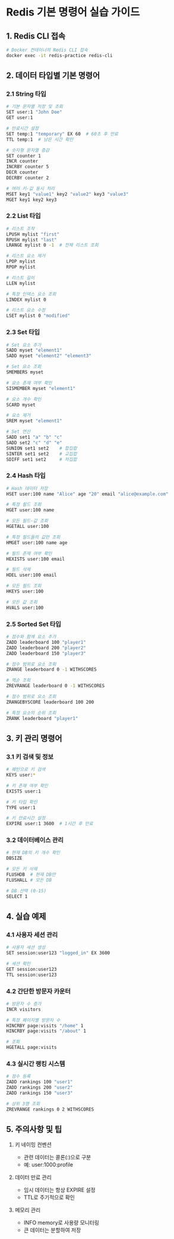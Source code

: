 # Redis 기본 명령어 실습 가이드

## 1. Redis CLI 접속
```bash
# Docker 컨테이너의 Redis CLI 접속
docker exec -it redis-practice redis-cli
```

## 2. 데이터 타입별 기본 명령어

### 2.1 String 타입
```bash
# 기본 문자열 저장 및 조회
SET user:1 "John Doe"
GET user:1

# 만료시간 설정
SET temp:1 "temporary" EX 60  # 60초 후 만료
TTL temp:1  # 남은 시간 확인

# 숫자형 문자열 증감
SET counter 1
INCR counter
INCRBY counter 5
DECR counter
DECRBY counter 2

# 여러 키-값 동시 처리
MSET key1 "value1" key2 "value2" key3 "value3"
MGET key1 key2 key3
```

### 2.2 List 타입
```bash
# 리스트 조작
LPUSH mylist "first"
RPUSH mylist "last"
LRANGE mylist 0 -1  # 전체 리스트 조회

# 리스트 요소 제거
LPOP mylist
RPOP mylist

# 리스트 길이
LLEN mylist

# 특정 인덱스 요소 조회
LINDEX mylist 0

# 리스트 요소 수정
LSET mylist 0 "modified"
```

### 2.3 Set 타입
```bash
# Set 요소 추가
SADD myset "element1"
SADD myset "element2" "element3"

# Set 요소 조회
SMEMBERS myset

# 요소 존재 여부 확인
SISMEMBER myset "element1"

# 요소 개수 확인
SCARD myset

# 요소 제거
SREM myset "element1"

# Set 연산
SADD set1 "a" "b" "c"
SADD set2 "c" "d" "e"
SUNION set1 set2    # 합집합
SINTER set1 set2    # 교집합
SDIFF set1 set2     # 차집합
```

### 2.4 Hash 타입
```bash
# Hash 데이터 저장
HSET user:100 name "Alice" age "20" email "alice@example.com"

# 특정 필드 조회
HGET user:100 name

# 모든 필드-값 조회
HGETALL user:100

# 특정 필드들의 값만 조회
HMGET user:100 name age

# 필드 존재 여부 확인
HEXISTS user:100 email

# 필드 삭제
HDEL user:100 email

# 모든 필드 조회
HKEYS user:100

# 모든 값 조회
HVALS user:100
```

### 2.5 Sorted Set 타입
```bash
# 점수와 함께 요소 추가
ZADD leaderboard 100 "player1"
ZADD leaderboard 200 "player2"
ZADD leaderboard 150 "player3"

# 점수 범위로 요소 조회
ZRANGE leaderboard 0 -1 WITHSCORES

# 역순 조회
ZREVRANGE leaderboard 0 -1 WITHSCORES

# 점수 범위로 요소 조회
ZRANGEBYSCORE leaderboard 100 200

# 특정 요소의 순위 조회
ZRANK leaderboard "player1"
```

## 3. 키 관리 명령어

### 3.1 키 검색 및 정보
```bash
# 패턴으로 키 검색
KEYS user:*

# 키 존재 여부 확인
EXISTS user:1

# 키 타입 확인
TYPE user:1

# 키 만료시간 설정
EXPIRE user:1 3600  # 1시간 후 만료
```

### 3.2 데이터베이스 관리
```bash
# 현재 DB의 키 개수 확인
DBSIZE

# 모든 키 삭제
FLUSHDB  # 현재 DB만
FLUSHALL # 모든 DB

# DB 선택 (0-15)
SELECT 1
```

## 4. 실습 예제

### 4.1 사용자 세션 관리
```bash
# 사용자 세션 생성
SET session:user123 "logged_in" EX 3600

# 세션 확인
GET session:user123
TTL session:user123
```

### 4.2 간단한 방문자 카운터
```bash
# 방문자 수 증가
INCR visitors

# 특정 페이지별 방문자 수
HINCRBY page:visits "/home" 1
HINCRBY page:visits "/about" 1

# 조회
HGETALL page:visits
```

### 4.3 실시간 랭킹 시스템
```bash
# 점수 등록
ZADD rankings 100 "user1"
ZADD rankings 200 "user2"
ZADD rankings 150 "user3"

# 상위 3명 조회
ZREVRANGE rankings 0 2 WITHSCORES
```

## 5. 주의사항 및 팁
1. 키 네이밍 컨벤션
   - 관련 데이터는 콜론(:)으로 구분
   - 예: user:1000:profile

2. 데이터 만료 관리
   - 임시 데이터는 항상 EXPIRE 설정
   - TTL로 주기적으로 확인

3. 메모리 관리
   - INFO memory로 사용량 모니터링
   - 큰 데이터는 분할하여 저장